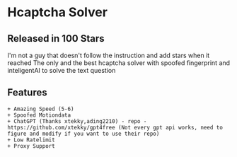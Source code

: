 # Hcaptcha Solver
## Released in 100 Stars 
I'm not a guy that doesn't follow the instruction and add stars when it reached
The only and the best hcaptcha solver with spoofed fingerprint and inteligentAI to solve the text question
## Features
```
+ Amazing Speed (5-6)
+ Spoofed Motiondata
+ ChatGPT (Thanks xtekky,ading2210) - repo - https://github.com/xtekky/gpt4free (Not every gpt api works, need to figure and modify if you want to use their repo)
+ Low Ratelimit
+ Proxy Support
```
